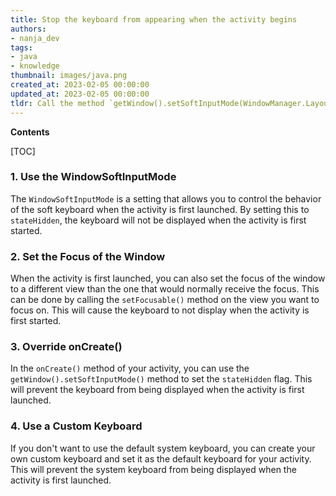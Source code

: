 ```yaml
---
title: Stop the keyboard from appearing when the activity begins
authors:
- nanja_dev
tags:
- java
- knowledge
thumbnail: images/java.png
created_at: 2023-02-05 00:00:00
updated_at: 2023-02-05 00:00:00
tldr: Call the method `getWindow().setSoftInputMode(WindowManager.LayoutParams.SOFT\_INPUT\_STATE\_HIDDEN);` before `setContentView()` in the `onCreate()` method.
---
```


**Contents**

[TOC]

### 1. Use the WindowSoftInputMode

The `WindowSoftInputMode` is a setting that allows you to control the behavior of the soft keyboard when the activity is first launched. By setting this to `stateHidden`, the keyboard will not be displayed when the activity is first started.

### 2. Set the Focus of the Window

When the activity is first launched, you can also set the focus of the window to a different view than the one that would normally receive the focus. This can be done by calling the `setFocusable()` method on the view you want to focus on. This will cause the keyboard to not display when the activity is first started.

### 3. Override onCreate()

In the `onCreate()` method of your activity, you can use the `getWindow().setSoftInputMode()` method to set the `stateHidden` flag. This will prevent the keyboard from being displayed when the activity is first launched.

### 4. Use a Custom Keyboard

If you don't want to use the default system keyboard, you can create your own custom keyboard and set it as the default keyboard for your activity. This will prevent the system keyboard from being displayed when the activity is first launched.
